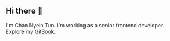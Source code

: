## Hi there 👋

I'm Chan Nyein Tun.
I'm working as a senior frontend developer.  
Explore my [GitBook](https://channyeintun.gitbook.io/).

